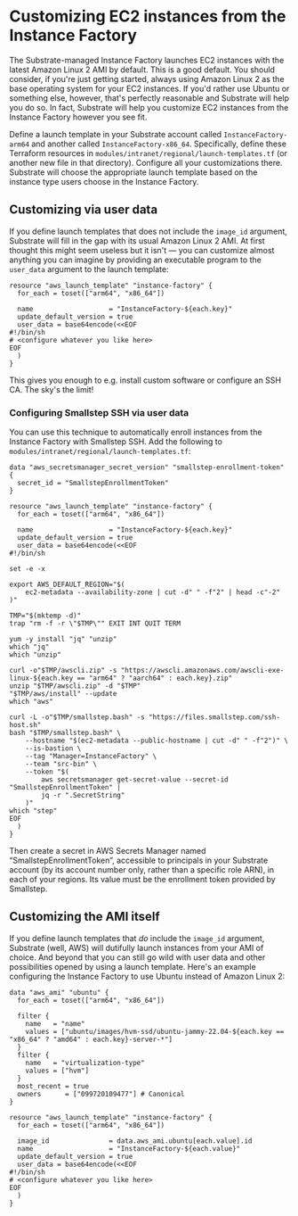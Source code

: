 # Customizing EC2 instances from the Instance Factory

The Substrate-managed Instance Factory launches EC2 instances with the latest Amazon Linux 2 AMI by default. This is a good default. You should consider, if you're just getting started, always using Amazon Linux 2 as the base operating system for your EC2 instances. If you'd rather use Ubuntu or something else, however, that's perfectly reasonable and Substrate will help you do so. In fact, Substrate will help you customize EC2 instances from the Instance Factory however you see fit.

Define a launch template in your Substrate account called `InstanceFactory-arm64` and another called `InstanceFactory-x86_64`. Specifically, define these Terraform resources in `modules/intranet/regional/launch-templates.tf` (or another new file in that directory). Configure all your customizations there. Substrate will choose the appropriate launch template based on the instance type users choose in the Instance Factory.

## Customizing via user data

If you define launch templates that does not include the `image_id` argument, Substrate will fill in the gap with its usual Amazon Linux 2 AMI. At first thought this might seem useless but it isn't — you can customize almost anything you can imagine by providing an executable program to the `user_data` argument to the launch template:

```
resource "aws_launch_template" "instance-factory" {
  for_each = toset(["arm64", "x86_64"])

  name                   = "InstanceFactory-${each.key}"
  update_default_version = true
  user_data = base64encode(<<EOF
#!/bin/sh
# <configure whatever you like here>
EOF
  )
}
```

This gives you enough to e.g. install custom software or configure an SSH CA. The sky's the limit!

### Configuring Smallstep SSH via user data

You can use this technique to automatically enroll instances from the Instance Factory with Smallstep SSH. Add the following to `modules/intranet/regional/launch-templates.tf`:

```
data "aws_secretsmanager_secret_version" "smallstep-enrollment-token" {
  secret_id = "SmallstepEnrollmentToken"
}

resource "aws_launch_template" "instance-factory" {
  for_each = toset(["arm64", "x86_64"])

  name                   = "InstanceFactory-${each.key}"
  update_default_version = true
  user_data = base64encode(<<EOF
#!/bin/sh

set -e -x

export AWS_DEFAULT_REGION="$(
    ec2-metadata --availability-zone | cut -d" " -f"2" | head -c"-2"
)"

TMP="$(mktemp -d)"
trap "rm -f -r \"$TMP\"" EXIT INT QUIT TERM

yum -y install "jq" "unzip"
which "jq"
which "unzip"

curl -o"$TMP/awscli.zip" -s "https://awscli.amazonaws.com/awscli-exe-linux-${each.key == "arm64" ? "aarch64" : each.key}.zip"
unzip "$TMP/awscli.zip" -d "$TMP"
"$TMP/aws/install" --update
which "aws"

curl -L -o"$TMP/smallstep.bash" -s "https://files.smallstep.com/ssh-host.sh"
bash "$TMP/smallstep.bash" \
    --hostname "$(ec2-metadata --public-hostname | cut -d" " -f"2")" \
    --is-bastion \
    --tag "Manager=InstanceFactory" \
    --team "src-bin" \
    --token "$(
        aws secretsmanager get-secret-value --secret-id "SmallstepEnrollmentToken" |
        jq -r ".SecretString"
    )"
which "step"
EOF
  )
}
```

Then create a secret in AWS Secrets Manager named “SmallstepEnrollmentToken”, accessible to principals in your Substrate account (by its account number only, rather than a specific role ARN), in each of your regions. Its value must be the enrollment token provided by Smallstep.

## Customizing the AMI itself

If you define launch templates that _do_ include the `image_id` argument, Substrate (well, AWS) will dutifully launch instances from your AMI of choice. And beyond that you can still go wild with user data and other possibilities opened by using a launch template. Here's an example configuring the Instance Factory to use Ubuntu instead of Amazon Linux 2:

```
data "aws_ami" "ubuntu" {
  for_each = toset(["arm64", "x86_64"])

  filter {
    name   = "name"
    values = ["ubuntu/images/hvm-ssd/ubuntu-jammy-22.04-${each.key == "x86_64" ? "amd64" : each.key}-server-*"]
  }
  filter {
    name   = "virtualization-type"
    values = ["hvm"]
  }
  most_recent = true
  owners      = ["099720109477"] # Canonical
}

resource "aws_launch_template" "instance-factory" {
  for_each = toset(["arm64", "x86_64"])

  image_id               = data.aws_ami.ubuntu[each.value].id
  name                   = "InstanceFactory-${each.value}"
  update_default_version = true
  user_data = base64encode(<<EOF
#!/bin/sh
# <configure whatever you like here>
EOF
  )
}
```

